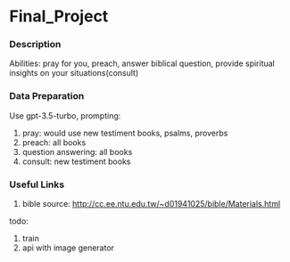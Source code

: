 # Final_Project

### Description
Abilities: pray for you, preach, answer biblical question, provide spiritual insights on your situations(consult)

### Data Preparation
Use gpt-3.5-turbo,
prompting:
1. pray: would use new testiment books, psalms, proverbs
2. preach: all books
3. question answering: all books
4. consult: new testiment books

### Useful Links
1. bible source: http://cc.ee.ntu.edu.tw/~d01941025/bible/Materials.html

todo:
1. train
2. api with image generator
